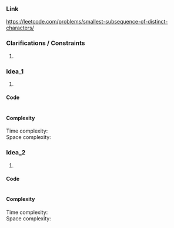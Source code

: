 
### Link

https://leetcode.com/problems/smallest-subsequence-of-distinct-characters/

### Clarifications / Constraints

1. 

### Idea_1

1. 


#### Code

```java

```

#### Complexity

Time complexity:  
Space complexity: 


### Idea_2

1. 


#### Code

```java

```

#### Complexity

Time complexity:  
Space complexity: 
